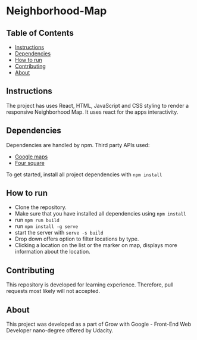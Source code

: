 # Neighborhood-Map

## Table of Contents

* [Instructions](#instructions)
* [Dependencies](#dependencies)
* [How to run](#how-to-run)
* [Contributing](#contributing)
* [About](#about)

## Instructions

The project has uses React, HTML, JavaScript and CSS styling to render a responsive Neighborhood Map.
It uses react for the apps interactivity.

## Dependencies

Dependencies are handled by npm.
Third party APIs used:
* [Google maps](https://developers.google.com/maps/documentation/)
* [Four square](https://developer.foursquare.com/docs)  

To get started, install all project dependencies with `npm install`

## How to run
* Clone the repository.
* Make sure that you have installed all dependencies using `npm install`
* run `npm run build`
* run `npm install -g serve`
* start the server with `serve -s build`
* Drop down offers option to filter locations by type.
* Clicking a location on the list or the marker on map, displays more information about the location.

## Contributing

This repository is developed for learning experience. Therefore, pull requests most likely will not accepted.

## About

This project was developed as a part of Grow with Google - Front-End Web Developer nano-degree offered by Udacity.
